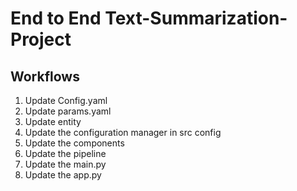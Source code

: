 # End to End Text-Summarization-Project

## Workflows

1. Update Config.yaml  
2. Update params.yaml
3. Update entity
4. Update the configuration manager in src config
5. Update the components
6. Update the pipeline
7. Update the main.py
8. Update the app.py